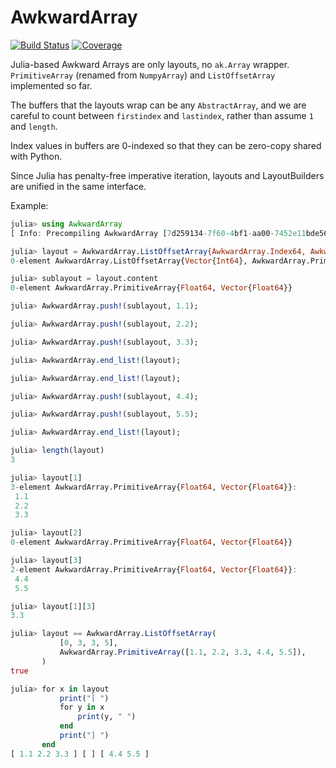 # AwkwardArray

[![Build Status](https://github.com/jpivarski/AwkwardArray.jl/actions/workflows/CI.yml/badge.svg?branch=main)](https://github.com/jpivarski/AwkwardArray.jl/actions/workflows/CI.yml?query=branch%3Amain)
[![Coverage](https://codecov.io/gh/jpivarski/AwkwardArray.jl/branch/main/graph/badge.svg)](https://codecov.io/gh/jpivarski/AwkwardArray.jl)

Julia-based Awkward Arrays are only layouts, no `ak.Array` wrapper. `PrimitiveArray` (renamed from `NumpyArray`) and `ListOffsetArray` implemented so far.

The buffers that the layouts wrap can be any `AbstractArray`, and we are careful to count between `firstindex` and `lastindex`, rather than assume `1` and `length`.

Index values in buffers are 0-indexed so that they can be zero-copy shared with Python.

Since Julia has penalty-free imperative iteration, layouts and LayoutBuilders are unified in the same interface.

Example:

```julia
julia> using AwkwardArray
[ Info: Precompiling AwkwardArray [7d259134-7f60-4bf1-aa00-7452e11bde56]

julia> layout = AwkwardArray.ListOffsetArray{AwkwardArray.Index64, AwkwardArray.PrimitiveArray{Float64}}()
0-element AwkwardArray.ListOffsetArray{Vector{Int64}, AwkwardArray.PrimitiveArray{Float64, Vector{Float64}}}

julia> sublayout = layout.content
0-element AwkwardArray.PrimitiveArray{Float64, Vector{Float64}}

julia> AwkwardArray.push!(sublayout, 1.1);

julia> AwkwardArray.push!(sublayout, 2.2);

julia> AwkwardArray.push!(sublayout, 3.3);

julia> AwkwardArray.end_list!(layout);

julia> AwkwardArray.end_list!(layout);

julia> AwkwardArray.push!(sublayout, 4.4);

julia> AwkwardArray.push!(sublayout, 5.5);

julia> AwkwardArray.end_list!(layout);

julia> length(layout)
3

julia> layout[1]
3-element AwkwardArray.PrimitiveArray{Float64, Vector{Float64}}:
 1.1
 2.2
 3.3

julia> layout[2]
0-element AwkwardArray.PrimitiveArray{Float64, Vector{Float64}}

julia> layout[3]
2-element AwkwardArray.PrimitiveArray{Float64, Vector{Float64}}:
 4.4
 5.5

julia> layout[1][3]
3.3

julia> layout == AwkwardArray.ListOffsetArray(
           [0, 3, 3, 5],
           AwkwardArray.PrimitiveArray([1.1, 2.2, 3.3, 4.4, 5.5]),
       )
true

julia> for x in layout
           print("[ ")
           for y in x
               print(y, " ")
           end
           print("] ")
       end
[ 1.1 2.2 3.3 ] [ ] [ 4.4 5.5 ] 
```
